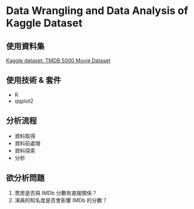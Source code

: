 # Data Wrangling and Data Analysis of Kaggle Dataset 

## 使用資料集
<a href="https://www.kaggle.com/tmdb/tmdb-movie-metadata" title="Title">
Kaggle dataset: TMDB 5000 Movie Dataset</a> 

## 使用技術 & 套件
* R
* qqplot2

## 分析流程
* 資料取得
* 資料前處理
* 資料探索
* 分析

## 欲分析問題
1. 票房是否與 IMDb 分數有直接關係？
2. 演員的知名度是否會影響 IMDb 的分數？
